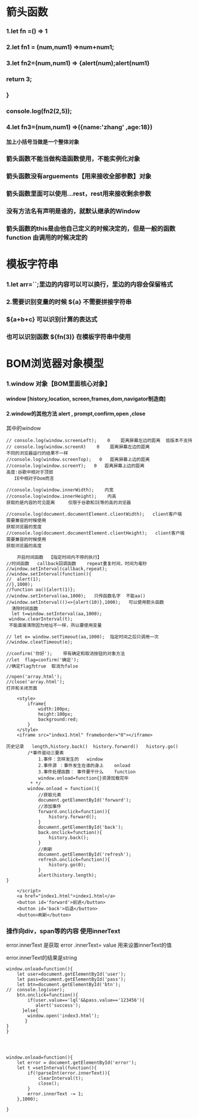 #     箭头函数

### 1.let   fn =() => 1

### 2.let fn1 = (num,num1) =>num+num1;

### 3.let fn2=(num,num1) => {alert(num);alert(num1)

###                return    3;

### }

### console.log(fn2(2,5));

### 4.let  fn3=(num,num1) =>({name:'zhang' ,age:18})

#### 加上小括号当做是一个整体对象

### 箭头函数不能当做构造函数使用，不能实例化对象

### 箭头函数没有arguements【用来接收全部参数】对象

### 箭头函数里面可以使用...rest，rest用来接收剩余参数

### 没有方法名有声明是谁的，就默认继承的Window

### 箭头函数的this是由他自己定义的时候决定的，但是一般的函数function 由调用的时候决定的

#      模板字符串

### 1.let  arr=``;里边的内容可以可以换行，里边的内容会保留格式

### 2.需要识别变量的时候   ${a}     不需要拼接字符串

###     ${a+b+c}   可以识别计算的表达式

### 也可以识别函数   ${fn(3)}   在模板字符串中使用

#    BOM浏览器对象模型

### 1.window 对象【BOM里面核心对象】

#### window   [history,location, screen,frames,dom,navigator制造商]

#### 2.window的其他方法   alert ,  prompt,confirm,open ,close

其中的window

```
// console.log(window.screenLeft);    0    距离屏幕左边的距离  低版本不支持
// console.log(window.screenX)    0    距离屏幕左边的距离  
不同的浏览器运行的结果不一样
//console.log(window.screenTop);   0   距离屏幕上边的距离
//console.log(window.screenY);   0   距离屏幕上边的距离
高度:谷歌中相对于顶部
   IE中相对于Dom而言
```

```
//console.log(window.innerWidth);    内宽
//console.log(window.innerHeight);    内高
获取的是内容的可见距离     仅限于谷歌和IE等的高的浏览器
```

```
//console.log(document.documentElement.clientWidth);   client客户端   需要兼容的时候使用
获取浏览器的宽度
//console.log(document.documentElement.clientHeight);   client客户端   需要兼容的时候使用
获取浏览器的高度
```

```
    开启时间函数  【指定时间内不停的执行】
//时间函数   callback回调函数    repeat重复时间，时间为毫秒
//window.setInterval(callback,repeat);
//window.setInterval(function(){
//	alert(1);
//},1000);
//function aa(){alert(1)};
//window.setInterval(aa,1000);   只传函数名字  不能aa()
//window.setInterval(()=>{alert(10)},1000);   可以使用箭头函数
  清除时间函数
  let t=window.setInterval(aa,1000); 
 window.clearInterval(t);
 不能直接清除因为地址不一样，所以要使用变量
```

```
// let e= window.setTimeout(aa,1000);  指定时间之后只调用一次
//window.cleatTimeout(e);
```

```
//confirm('你好');    带有确定和取消按钮的对象方法
//let  flag=confirm('确定');
//确定flag为true  取消为false
```

```
//open('array.html');
//close('array.html');
打开和关闭页面   
```

```
	<style>
		iframe{
			width:100px;
			height:100px;
			background:red;
		}
	</style>
	<iframe src="index1.html" frameborder="0"></iframe>	  
```

```
历史记录   length,history.back()  history.forword()   history.go()
		/*事件驱动三要素
		    1.事件：怎样发生的   window
		    2.事件源 ：事件发生在谁的身上    onload
		    3.事件处理函数： 事件要干什么    function
		    window.onload=function{}资源加载完毕
		 * */
		window.onload = function(){
			//获取元素
			document.getElementById('forward');
			//添加事件
			forward.onclick=function(){
				history.forward();
			}
			document.getElementById('back');
			back.onclick=function(){
				history.back();
			}
			//刷新
			document.getElementById('refresh');
			refresh.onclick=function(){
				history.go(0);
			}
			alert(history.length);
}			

	</script>
	<a href="index1.html">index1.html</a>
	<button id='forward'>前进</button>
	<button id='back'>后退</button>
	<button>刷新</button>
```

### 操作向div，span等的内容    使用innerText

error.innerText  是获取    error .innerText=  value    用来设置innerText的值

error.innerText的结果是string

```
window.onload=function(){
	let user=document.getElementById('user');
	let pass=document.getElementById('pass');
	let btn=document.getElementById('btn');
//	console.log(user);
    btn.onclick=function(){
    	if(user.value=='lql'&&pass.value=='123456'){
    	   alert('success');
      }else{
    	window.open('index3.html');
       }
}
}




window.onload=function(){
	let error = document.getElementById('error'); 
	let t =setInterval(function(){
		if(!parseInt(error.innerText)){
			clearInterval(t);
			close();
		}
		error.innerText -= 1;		
	},1000);

}
```
